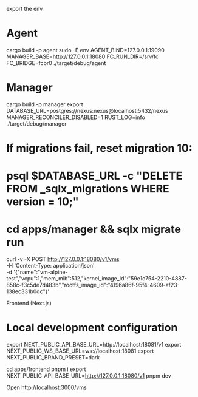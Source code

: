 export the env

# Agent
cargo build -p agent
sudo -E env AGENT_BIND=127.0.0.1:19090 MANAGER_BASE=http://127.0.0.1:18080 FC_RUN_DIR=/srv/fc FC_BRIDGE=fcbr0 ./target/debug/agent

# Manager
cargo build -p manager
export DATABASE_URL=postgres://nexus:nexus@localhost:5432/nexus
MANAGER_RECONCILER_DISABLED=1 RUST_LOG=info ./target/debug/manager

# If migrations fail, reset migration 10:
# psql $DATABASE_URL -c "DELETE FROM _sqlx_migrations WHERE version = 10;"
# cd apps/manager && sqlx migrate run


curl -v -X POST http://127.0.0.1:18080/v1/vms \
  -H 'Content-Type: application/json' \
  -d '{"name":"vm-alpine-test","vcpu":1,"mem_mib":512,"kernel_image_id":"59e1c754-2210-4887-858c-f3c5de7d483b","rootfs_image_id":"4196a86f-95f4-4609-af23-138ec331b0dc"}'


Frontend (Next.js)
# Local development configuration
export NEXT_PUBLIC_API_BASE_URL=http://localhost:18081/v1
export NEXT_PUBLIC_WS_BASE_URL=ws://localhost:18081
export NEXT_PUBLIC_BRAND_PRESET=dark


cd apps/frontend
pnpm i
export NEXT_PUBLIC_API_BASE_URL=http://127.0.0.1:18080/v1
pnpm dev

Open http://localhost:3000/vms